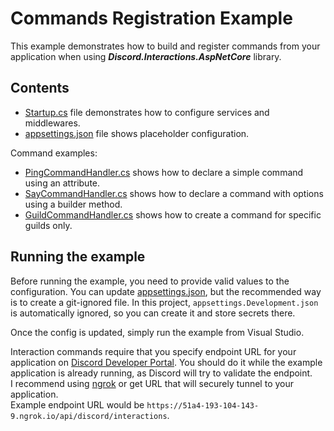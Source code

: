 ﻿# Commands Registration Example
This example demonstrates how to build and register commands from your application when using ***Discord.Interactions.AspNetCore*** library.

## Contents
- [Startup.cs](Startup.cs) file demonstrates how to configure services and middlewares.
- [appsettings.json](appsettings.json) file shows placeholder configuration.

Command examples:
- [PingCommandHandler.cs](Commands/PingCommandHandler.cs) shows how to declare a simple command using an attribute.
- [SayCommandHandler.cs](Commands/SayCommandHandler.cs) shows how to declare a command with options using a builder method.
- [GuildCommandHandler.cs](Commands/GuildCommandHandler.cs) shows how to create a command for specific guilds only.

## Running the example
Before running the example, you need to provide valid values to the configuration. You can update [appsettings.json](appsettings.json), but the recommended way is to create a git-ignored file. In this project, `appsettings.Development.json` is automatically ignored, so you can create it and store secrets there.

Once the config is updated, simply run the example from Visual Studio.

Interaction commands require that you specify endpoint URL for your application on [Discord Developer Portal](https://discord.com/developers/applications). You should do it while the example application is already running, as Discord will try to validate the endpoint.  
I recommend using [ngrok](https://ngrok.com/) or get URL that will securely tunnel to your application.  
Example endpoint URL would be `https://51a4-193-104-143-9.ngrok.io/api/discord/interactions`.